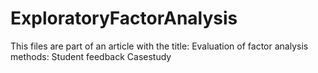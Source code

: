 # ExploratoryFactorAnalysis

This files are part of an article with the title: Evaluation of factor analysis methods: Student feedback Casestudy
